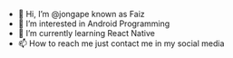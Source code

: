 - 👋 Hi, I’m @jongape known as Faiz
- 👀 I’m interested in Android Programming
- 🌱 I’m currently learning React Native
- 📫 How to reach me just contact me in my social media

